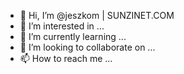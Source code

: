 - 👋 Hi, I’m @jeszkom | SUNZINET.COM
- 👀 I’m interested in ...
- 🌱 I’m currently learning ...
- 💞️ I’m looking to collaborate on ...
- 📫 How to reach me ...

<!---
jeszkom/jeszkom is a ✨ special ✨ repository because its `README.md` (this file) appears on your GitHub profile.
You can click the Preview link to take a look at your changes.
--->
